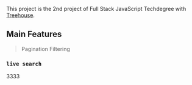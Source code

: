 This project is the 2nd project of Full Stack JavaScript Techdegree with [Treehouse](https://teamtreehouse.com).

## Main Features

> Pagination
> Filtering

### `live search`

3333
